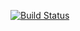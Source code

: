 [![Build Status](https://travis-ci.org/mikecon94/TravisTest.svg?branch=master)](https://travis-ci.org/mikecon94/TravisTest)
